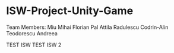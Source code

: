 # ISW-Project-Unity-Game
Team Members: 
Miu Mihai Florian
Pal Attila
Radulescu Codrin-Alin
Teodorescu Andreea

TEST ISW
TEST ISW 2
